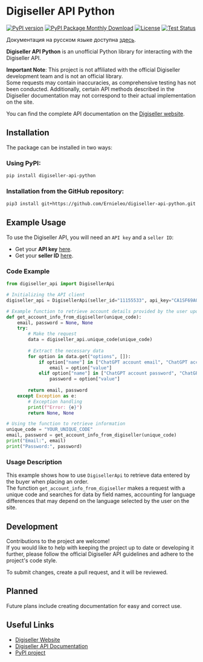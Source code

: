 
# Digiseller API Python

[![PyPI version](https://img.shields.io/pypi/v/digiseller-api-python.svg?cacheSeconds=3600)](https://pypi.org/project/digiseller-api-python)
[![PyPI Package Monthly Download](https://img.shields.io/pypi/dm/digiseller-api-python)](https://pypistats.org/packages/digiseller-api-python)
[![License](https://img.shields.io/github/license/Ernieleo/digiseller-api-python)](https://github.com/Ernieleo/digiseller-api-python/blob/master/LICENSE)
[![Test Status](https://github.com/Ernieleo/digiseller-api-python/actions/workflows/test.yml/badge.svg)](https://github.com/Ernieleo/digiseller-api-python/actions/workflows/test.yml)

Документация на русском языке доступна [здесь](./docs/README_ru.md).

**Digiseller API Python** is an unofficial Python library for interacting with the Digiseller API.

**Important Note**: This project is not affiliated with the official Digiseller development team and is not an official library.  
Some requests may contain inaccuracies, as comprehensive testing has not been conducted. Additionally, certain API methods described in the Digiseller documentation may not correspond to their actual implementation on the site.

You can find the complete API documentation on the [Digiseller website](https://my.digiseller.com/inside/api.asp).

## Installation

The package can be installed in two ways:

### Using PyPI:
```sh
pip install digiseller-api-python
```

### Installation from the GitHub repository:
```sh
pip3 install git+https://github.com/Ernieleo/digiseller-api-python.git
```

## Example Usage

To use the Digiseller API, you will need an `API key` and a `seller ID`:

- Get your **API key** [here](https://my.digiseller.com/inside/api_keys.asp).
- Get your **seller ID** [here](https://my.digiseller.com/).

### Code Example
```python
from digiseller_api import DigisellerApi

# Initializing the API client
digiseller_api = DigisellerApi(seller_id="11155533", api_key="CA1SF69A000A46D00039F01Z11017V39")

# Example function to retrieve account details provided by the user upon purchase, using a unique code
def get_account_info_from_digiseller(unique_code):
    email, password = None, None
    try:
        # Make the request
        data = digiseller_api.unique_code(unique_code)
        
        # Extract the necessary data
        for option in data.get("options", []):
            if option["name"] in ["ChatGPT account email", "ChatGPT account email"]:
                email = option["value"]
            elif option["name"] in ["ChatGPT account password", "ChatGPT account password"]:
                password = option["value"]
    
        return email, password
    except Exception as e:
        # Exception handling
        print(f"Error: {e}")
        return None, None

# Using the function to retrieve information
unique_code = "YOUR_UNIQUE_CODE"
email, password = get_account_info_from_digiseller(unique_code)
print("Email:", email)
print("Password:", password)
```

### Usage Description
This example shows how to use `DigisellerApi` to retrieve data entered by the buyer when placing an order.  
The function `get_account_info_from_digiseller` makes a request with a unique code and searches for data by field names, accounting for language differences that may depend on the language selected by the user on the site.

## Development
Contributions to the project are welcome!  
If you would like to help with keeping the project up to date or developing it further, please follow the official Digiseller API guidelines and adhere to the project's code style.

To submit changes, create a pull request, and it will be reviewed.

## Planned 
Future plans include creating documentation for easy and correct use.

## Useful Links
- [Digiseller Website](https://my.digiseller.ru)  
- [Digiseller API Documentation](https://my.digiseller.com/inside/api.asp)
- [PyPI project](https://pypi.org/project/digiseller-api-python/)
